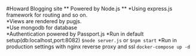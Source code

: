 #Howard Blogging site
** Powered by Node.js **
*Using express.js framework for routing and so on.  
*Views are rendered by pugjs.  
*Use mongodb for database  
*Authentication powered by Passport.js
*Run in default setup(db:localhost,port:8082) `$node server.js` or `$npm start`
*Run in production settings with nginx reverse proxy and ssl `docker-compose up -d`